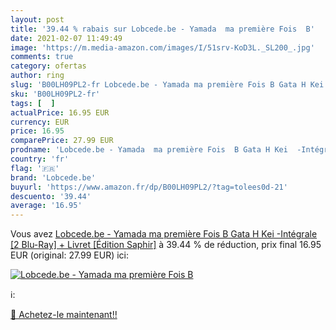 ```yaml
---
layout: post
title: '39.44 % rabais sur Lobcede.be - Yamada  ma première Fois  B'
date: 2021-02-07 11:49:49
image: 'https://m.media-amazon.com/images/I/51srv-KoD3L._SL200_.jpg'
comments: true
category: ofertas
author: ring
slug: 'B00LH09PL2-fr Lobcede.be - Yamada ma première Fois B Gata H Kei...'
sku: 'B00LH09PL2-fr'
tags: [  ]
actualPrice: 16.95 EUR
currency: EUR
price: 16.95
comparePrice: 27.99 EUR
prodname: 'Lobcede.be - Yamada  ma première Fois  B Gata H Kei  -Intégrale [2 Blu-Ray] + Livret [Édition Saphir]'
country: 'fr'
flag: '🇫🇷'
brand: 'Lobcede.be'
buyurl: 'https://www.amazon.fr/dp/B00LH09PL2/?tag=tolees0d-21'
descuento: '39.44'
average: '16.95'
---
```


Vous avez [Lobcede.be - Yamada  ma première Fois  B Gata H Kei  -Intégrale [2 Blu-Ray] + Livret [Édition Saphir]](https://www.amazon.fr/dp/B00LH09PL2/?tag=tolees0d-21)  à  39.44 % de réduction, prix final  16.95 EUR (original: 27.99 EUR) ici:

[![Lobcede.be - Yamada  ma première Fois  B](https://m.media-amazon.com/images/I/51srv-KoD3L._SL200_.jpg)](https://www.amazon.fr/dp/B00LH09PL2/?tag=tolees0d-21)

ℹ️:


[🛒 Achetez-le maintenant!!](https://www.amazon.fr/dp/B00LH09PL2/?tag=tolees0d-21)
